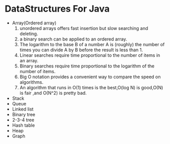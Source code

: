 # DataStructures For Java
* Array(Ordered array)
    1. unordered arrays offers fast insertion but slow searching and deleting.
    2. a binary search can be applied to an ordered array.
    3. The logarithm to the base B of a number A is (roughly) the number of times you can
       divide A by B before the result is less than 1.
    4. Linear searches require time proportional to the number of items in an array.
    5. Binary searches require time proportional to the logarithm of the number of items.
    6. Big O notation provides a convenient way to compare the speed on algorithms.
    7. An algorithm that runs in O(1) times is the best,O(log N) is good,O(N) is 
       fair ,and O(N^2) is pretty bad.
* Stack
* Queue
* Linked list
* Binary tree
* 2-3-4 tree
* Hash table
* Heap
* Graph